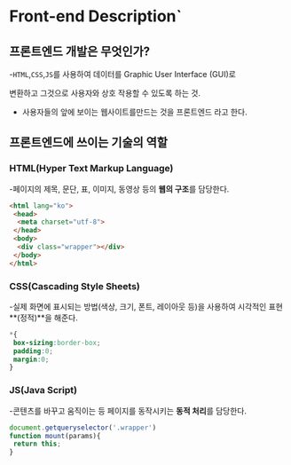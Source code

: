 # Front-end Description`

## 프론트엔드 개발은 무엇인가?

 -`HTML`,`CSS`,`JS`를 사용하여 데이터를 Graphic User Interface (GUI)로

   변환하고 그것으로 사용자와 상호 작용할 수 있도록 하는 것.
 - 사용자들의 앞에 보이는 웹사이트를만드는 것을 프론트엔드 라고 한다.


## 프론트엔드에 쓰이는 기술의 역할

### HTML(Hyper Text Markup Language)

 -페이지의 제목, 문단, 표, 이미지, 동영상 등의 **웹의 구조**를 담당한다.

```html
<html lang="ko">
 <head>
  <meta charset="utf-8">
 </head>
 <body>
  <div class="wrapper"></div>
 </body>
</html>
```
### CSS(Cascading Style Sheets)

-실제 화면에 표시되는 방법(색상, 크기, 폰트, 레이아웃 등)을 사용하여 시각적인 표현**(정적)**을 해준다.

```css
*{
 box-sizing:border-box;
 padding:0;
 margin:0;
}
```
### JS(Java Script)

 -콘텐츠를 바꾸고 움직이는 등 페이지를 동작시키는 **동적 처리**를 담당한다.

```javascript
document.getqueryselector('.wrapper')
function mount(params){
 return this;
}
```


 
